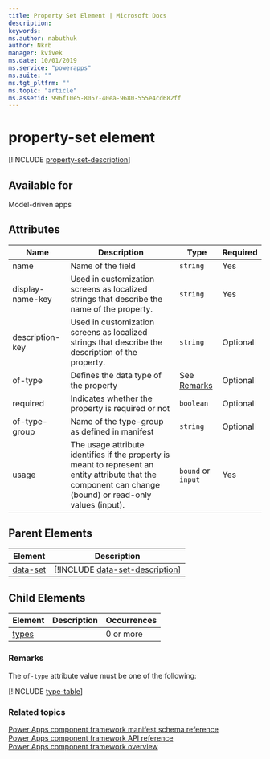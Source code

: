 ```yaml
---
title: Property Set Element | Microsoft Docs
description: 
keywords:
ms.author: nabuthuk
author: Nkrb
manager: kvivek
ms.date: 10/01/2019
ms.service: "powerapps"
ms.suite: ""
ms.tgt_pltfrm: ""
ms.topic: "article"
ms.assetid: 996f10e5-8057-40ea-9680-555e4cd682ff
---
```


# property-set element

[!INCLUDE [property-set-description](includes/property-set-description.md)]

## Available for

Model-driven apps

## Attributes

|Name|Description|Type|Required|
|-----|------|------|----------|
|name |Name of the field |`string` |Yes |
|display-name-key |Used in customization screens as localized strings that describe the name of the property. |`string` |Yes |
|description-key |Used in customization screens as localized strings that describe the description of the property. |`string` |Optional |
|of-type |Defines the data type of the property |See [Remarks](#remarks) |Optional |
|required|Indicates whether the property is required or not|`boolean` |Optional |
|of-type-group |Name of the type-group as defined in manifest |`string` |Optional |
|usage |The usage attribute identifies if the property is meant to represent an entity attribute that the component can change (bound) or read-only values (input). |`bound` or `input` |Yes |

## Parent Elements

|Element|Description|
|--|--|
|[data-set](data-set.md)|[!INCLUDE [data-set-description](includes/data-set-description.md)]|

## Child Elements

|Element|Description|Occurrences|
|--|--|--|
|[types](types.md)||0 or more|

### Remarks

The `of-type` attribute value must be one of the following:

[!INCLUDE [type-table](includes/type-table.md)]

### Related topics

[Power Apps component framework manifest schema reference](index.md)<br/>
[Power Apps component framework API reference](../reference/index.md)<br/>
[Power Apps component framework overview](../overview.md)